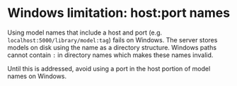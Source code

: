 # Windows limitation: host:port names

Using model names that include a host and port (e.g. `localhost:5000/library/model:tag`) fails on Windows. The server stores models on disk using the name as a directory structure. Windows paths cannot contain `:` in directory names which makes these names invalid.

Until this is addressed, avoid using a port in the host portion of model names on Windows.
